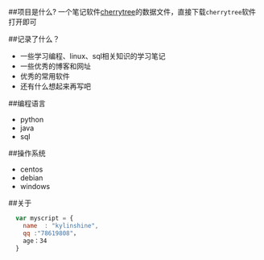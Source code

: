 ##项目是什么?
一个笔记软件[cherrytree](http://www.giuspen.com/cherrytree/)的数据文件，直接下载`cherrytree`软件打开即可

##记录了什么？

* 一些学习编程、linux、sql相关知识的学习笔记
* 一些优秀的博客和网址
* 优秀的常用软件
* 还有什么想起来再写吧


##编程语言
* python
* java
* sql

##操作系统
* centos
* debian
* windows



##关于

```javascript
  var myscript = {
    name  : "kylinshine",
    qq :"78619808"，
    age：34
  }
```